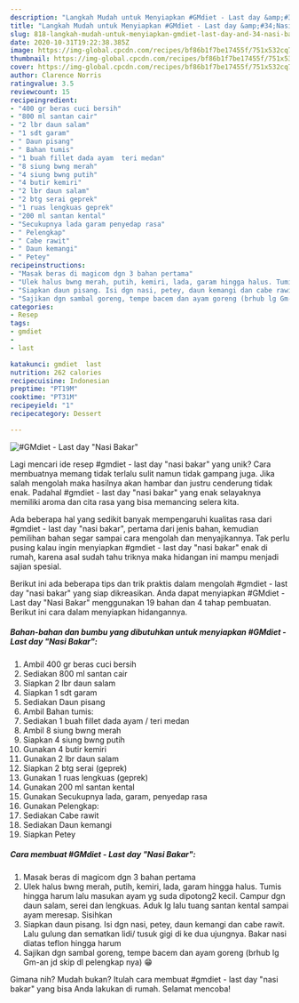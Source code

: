```yaml
---
description: "Langkah Mudah untuk Menyiapkan #GMdiet - Last day &amp;#34;Nasi Bakar&amp;#34;, Menggugah Selera"
title: "Langkah Mudah untuk Menyiapkan #GMdiet - Last day &amp;#34;Nasi Bakar&amp;#34;, Menggugah Selera"
slug: 818-langkah-mudah-untuk-menyiapkan-gmdiet-last-day-and-34-nasi-bakar-and-34-menggugah-selera
date: 2020-10-31T19:22:38.385Z
image: https://img-global.cpcdn.com/recipes/bf86b1f7be17455f/751x532cq70/gmdiet-last-day-nasi-bakar-foto-resep-utama.jpg
thumbnail: https://img-global.cpcdn.com/recipes/bf86b1f7be17455f/751x532cq70/gmdiet-last-day-nasi-bakar-foto-resep-utama.jpg
cover: https://img-global.cpcdn.com/recipes/bf86b1f7be17455f/751x532cq70/gmdiet-last-day-nasi-bakar-foto-resep-utama.jpg
author: Clarence Norris
ratingvalue: 3.5
reviewcount: 15
recipeingredient:
- "400 gr beras cuci bersih"
- "800 ml santan cair"
- "2 lbr daun salam"
- "1 sdt garam"
- " Daun pisang"
- " Bahan tumis"
- "1 buah fillet dada ayam  teri medan"
- "8 siung bwng merah"
- "4 siung bwng putih"
- "4 butir kemiri"
- "2 lbr daun salam"
- "2 btg serai geprek"
- "1 ruas lengkuas geprek"
- "200 ml santan kental"
- "Secukupnya lada garam penyedap rasa"
- " Pelengkap"
- " Cabe rawit"
- " Daun kemangi"
- " Petey"
recipeinstructions:
- "Masak beras di magicom dgn 3 bahan pertama"
- "Ulek halus bwng merah, putih, kemiri, lada, garam hingga halus. Tumis hingga harum lalu masukan ayam yg suda dipotong2 kecil. Campur dgn daun salam, serei dan lengkuas. Aduk lg lalu tuang santan kental sampai ayam meresap. Sisihkan"
- "Siapkan daun pisang. Isi dgn nasi, petey, daun kemangi dan cabe rawit. Lalu gulung dan sematkan lidi/ tusuk gigi di ke dua ujungnya. Bakar nasi diatas teflon hingga harum"
- "Sajikan dgn sambal goreng, tempe bacem dan ayam goreng (brhub lg Gm-an jd skip dl pelengkap nya) 😁"
categories:
- Resep
tags:
- gmdiet
- 
- last

katakunci: gmdiet  last 
nutrition: 262 calories
recipecuisine: Indonesian
preptime: "PT19M"
cooktime: "PT31M"
recipeyield: "1"
recipecategory: Dessert

---
```



![#GMdiet - Last day &#34;Nasi Bakar&#34;](https://img-global.cpcdn.com/recipes/bf86b1f7be17455f/751x532cq70/gmdiet-last-day-nasi-bakar-foto-resep-utama.jpg)

Lagi mencari ide resep #gmdiet - last day &#34;nasi bakar&#34; yang unik? Cara membuatnya memang tidak terlalu sulit namun tidak gampang juga. Jika salah mengolah maka hasilnya akan hambar dan justru cenderung tidak enak. Padahal #gmdiet - last day &#34;nasi bakar&#34; yang enak selayaknya memiliki aroma dan cita rasa yang bisa memancing selera kita.



Ada beberapa hal yang sedikit banyak mempengaruhi kualitas rasa dari #gmdiet - last day &#34;nasi bakar&#34;, pertama dari jenis bahan, kemudian pemilihan bahan segar sampai cara mengolah dan menyajikannya. Tak perlu pusing kalau ingin menyiapkan #gmdiet - last day &#34;nasi bakar&#34; enak di rumah, karena asal sudah tahu triknya maka hidangan ini mampu menjadi sajian spesial.


Berikut ini ada beberapa tips dan trik praktis dalam mengolah #gmdiet - last day &#34;nasi bakar&#34; yang siap dikreasikan. Anda dapat menyiapkan #GMdiet - Last day &#34;Nasi Bakar&#34; menggunakan 19 bahan dan 4 tahap pembuatan. Berikut ini cara dalam menyiapkan hidangannya.

<!--inarticleads1-->

##### Bahan-bahan dan bumbu yang dibutuhkan untuk menyiapkan #GMdiet - Last day &#34;Nasi Bakar&#34;:

1. Ambil 400 gr beras cuci bersih
1. Sediakan 800 ml santan cair
1. Siapkan 2 lbr daun salam
1. Siapkan 1 sdt garam
1. Sediakan  Daun pisang
1. Ambil  Bahan tumis:
1. Sediakan 1 buah fillet dada ayam / teri medan
1. Ambil 8 siung bwng merah
1. Siapkan 4 siung bwng putih
1. Gunakan 4 butir kemiri
1. Gunakan 2 lbr daun salam
1. Siapkan 2 btg serai (geprek)
1. Gunakan 1 ruas lengkuas (geprek)
1. Gunakan 200 ml santan kental
1. Gunakan Secukupnya lada, garam, penyedap rasa
1. Gunakan  Pelengkap:
1. Sediakan  Cabe rawit
1. Sediakan  Daun kemangi
1. Siapkan  Petey




<!--inarticleads2-->

##### Cara membuat #GMdiet - Last day &#34;Nasi Bakar&#34;:

1. Masak beras di magicom dgn 3 bahan pertama
1. Ulek halus bwng merah, putih, kemiri, lada, garam hingga halus. Tumis hingga harum lalu masukan ayam yg suda dipotong2 kecil. Campur dgn daun salam, serei dan lengkuas. Aduk lg lalu tuang santan kental sampai ayam meresap. Sisihkan
1. Siapkan daun pisang. Isi dgn nasi, petey, daun kemangi dan cabe rawit. Lalu gulung dan sematkan lidi/ tusuk gigi di ke dua ujungnya. Bakar nasi diatas teflon hingga harum
1. Sajikan dgn sambal goreng, tempe bacem dan ayam goreng (brhub lg Gm-an jd skip dl pelengkap nya) 😁




Gimana nih? Mudah bukan? Itulah cara membuat #gmdiet - last day &#34;nasi bakar&#34; yang bisa Anda lakukan di rumah. Selamat mencoba!
